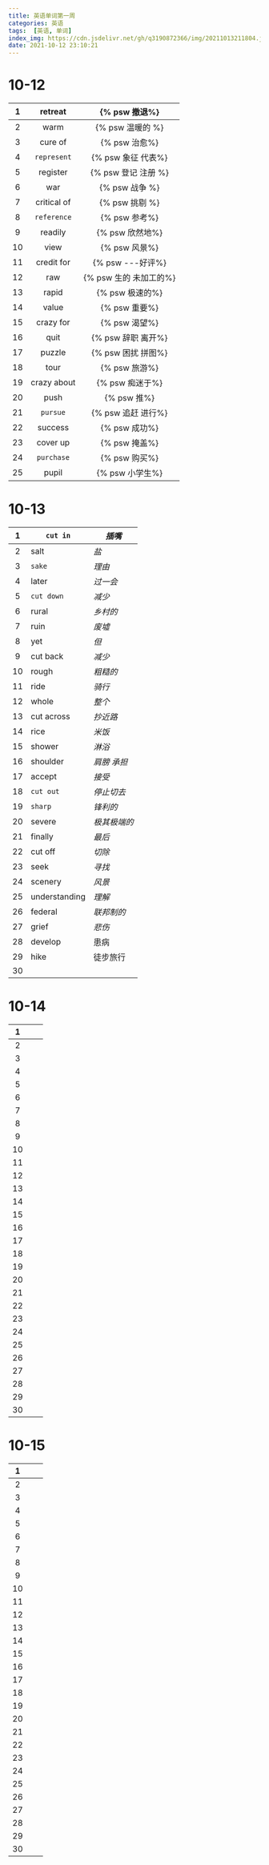 ```yaml
---
title: 英语单词第一周
categories: 英语
tags:  [英语, 单词]
index_img: https://cdn.jsdelivr.net/gh/q3190872366/img/20211013211804.jpg
date: 2021-10-12 23:10:21
---
```


# 10-12

|  1   |   retreat   |     {% psw 撤退%}      |
| :--: | :---------: | :--------------------: |
|  2   |    warm     |    {% psw 温暖的 %}    |
|  3   |   cure of   |     {% psw 治愈%}      |
|  4   | `represent` |   {% psw 象征 代表%}   |
|  5   |  register   |  {% psw 登记  注册 %}  |
|  6   |     war     |     {% psw 战争 %}     |
|  7   | critical of |     {% psw 挑剔 %}     |
|  8   | `reference` |     {% psw 参考%}      |
|  9   |   readily   |    {% psw 欣然地%}     |
|  10  |    view     |     {% psw 风景%}      |
|  11  | credit for  |    {% psw ---好评%}    |
|  12  |     raw     | {% psw 生的 未加工的%} |
|  13  |    rapid    |    {% psw 极速的%}     |
|  14  |    value    |     {% psw 重要%}      |
|  15  |  crazy for  |     {% psw 渴望%}      |
|  16  |    quit     |   {% psw 辞职 离开%}   |
|  17  |   puzzle    |   {% psw 困扰 拼图%}   |
|  18  |    tour     |     {% psw 旅游%}      |
|  19  | crazy about |    {% psw 痴迷于%}     |
|  20  |    push     |      {% psw 推%}       |
|  21  |  `pursue`   |   {% psw 追赶 进行%}   |
|  22  |   success   |     {% psw 成功%}      |
|  23  |  cover up   |     {% psw 掩盖%}      |
|  24  | `purchase`  |     {% psw 购买%}      |
|  25  |    pupil    |    {% psw 小学生%}     |

# 10-13

|  1   | `cut in`      | *插嘴*       |
| :--: | ------------- | ------------ |
|  2   | salt          | *盐*         |
|  3   | `sake`        | *理由*       |
|  4   | later         | *过一会*     |
|  5   | `cut down`    | *减少*       |
|  6   | rural         | *乡村的*     |
|  7   | ruin          | *废墟*       |
|  8   | yet           | *但*         |
|  9   | cut back      | *减少*       |
|  10  | rough         | *粗糙的*     |
|  11  | ride          | *骑行*       |
|  12  | whole         | *整个*       |
|  13  | cut across    | *抄近路*     |
|  14  | rice          | *米饭*       |
|  15  | shower        | *淋浴*       |
|  16  | shoulder      | *肩膀 承担*  |
|  17  | accept        | *接受*       |
|  18  | `cut out`     | *停止切去*   |
|  19  | `sharp`       | *锋利的*     |
|  20  | severe        | *极其极端的* |
|  21  | finally       | *最后*       |
|  22  | cut off       | *切除*       |
|  23  | seek          | *寻找*       |
|  24  | scenery       | *风景*       |
|  25  | understanding | *理解*       |
|  26  | federal       | *联邦制的*   |
|  27  | grief         | *悲伤*       |
|  28  | develop       | 患病         |
|  29  | hike          | 徒步旅行     |
|  30  |               |              |

# 10-14

|  1   |      |      |
| :--: | ---- | ---- |
|  2   |      |      |
|  3   |      |      |
|  4   |      |      |
|  5   |      |      |
|  6   |      |      |
|  7   |      |      |
|  8   |      |      |
|  9   |      |      |
|  10  |      |      |
|  11  |      |      |
|  12  |      |      |
|  13  |      |      |
|  14  |      |      |
|  15  |      |      |
|  16  |      |      |
|  17  |      |      |
|  18  |      |      |
|  19  |      |      |
|  20  |      |      |
|  21  |      |      |
|  22  |      |      |
|  23  |      |      |
|  24  |      |      |
|  25  |      |      |
|  26  |      |      |
|  27  |      |      |
|  28  |      |      |
|  29  |      |      |
|  30  |      |      |

# 10-15

|  1   |      |      |
| :--: | ---- | ---- |
|  2   |      |      |
|  3   |      |      |
|  4   |      |      |
|  5   |      |      |
|  6   |      |      |
|  7   |      |      |
|  8   |      |      |
|  9   |      |      |
|  10  |      |      |
|  11  |      |      |
|  12  |      |      |
|  13  |      |      |
|  14  |      |      |
|  15  |      |      |
|  16  |      |      |
|  17  |      |      |
|  18  |      |      |
|  19  |      |      |
|  20  |      |      |
|  21  |      |      |
|  22  |      |      |
|  23  |      |      |
|  24  |      |      |
|  25  |      |      |
|  26  |      |      |
|  27  |      |      |
|  28  |      |      |
|  29  |      |      |
|  30  |      |      |

